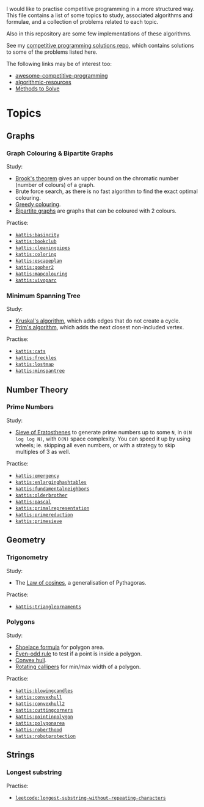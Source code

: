 I would like to practise competitive programming in a more structured way. This file contains a list of some topics to study, associated algorithms and formulae, and a collection of problems related to each topic.

Also in this repository are some few implementations of these algorithms.

See my [competitive programming solutions repo](https://github.com/iandioch/solutions), which contains solutions to some of the problems listed here.

The following links may be of interest too:

- [awesome-competitive-programming](https://github.com/lnishan/awesome-competitive-programming)
- [algorithmic-resources](https://github.com/hkirat/Algorithmic-Resources)
- [Methods to Solve](https://cpbook.net/methodstosolve)

# Topics

## Graphs

### Graph Colouring & Bipartite Graphs

Study:

- [Brook's theorem](https://en.wikipedia.org/wiki/Brooks%27_theorem) gives an upper bound on the chromatic number (number of colours) of a graph.
- Brute force search, as there is no fast algorithm to find the exact optimal colouring.
- [Greedy colouring](https://en.wikipedia.org/wiki/Greedy_coloring).
- [Bipartite graphs](https://en.wikipedia.org/wiki/Bipartite_graph) are graphs that can be coloured with 2 colours.

Practise:

- [`kattis:basincity`](https://open.kattis.com/problems/basincity)
- [`kattis:bookclub`](https://open.kattis.com/problems/bookclub)
- [`kattis:cleaningpipes`](https://open.kattis.com/problems/cleaningpipes)
- [`kattis:coloring`](https://open.kattis.com/problems/coloring)
- [`kattis:escapeplan`](https://open.kattis.com/problems/escapeplan)
- [`kattis:gopher2`](https://open.kattis.com/problems/gopher2)
- [`kattis:mapcolouring`](https://open.kattis.com/problems/mapcolouring)
- [`kattis:vivoparc`](https://open.kattis.com/problems/vivoparc)

### Minimum Spanning Tree

Study:

- [Kruskal's algorithm](https://en.wikipedia.org/wiki/Kruskal%27s_algorithm), which adds edges that do not create a cycle.
- [Prim's algorithm](https://en.wikipedia.org/wiki/Prim%27s_algorithm), which adds the next closest non-included vertex.

Practise:

- [`kattis:cats`](https://open.kattis.com/problems/cats)
- [`kattis:freckles`](https://open.kattis.com/problems/freckles)
- [`kattis:lostmap`](https://open.kattis.com/problems/lostmap)
- [`kattis:minspantree`](https://open.kattis.com/problems/minspantree)

## Number Theory

### Prime Numbers

Study:

- [Sieve of Eratosthenes](https://en.wikipedia.org/wiki/Sieve_of_Eratosthenes) to generate prime numbers up to some `N`, in `O(N log log N)`, with `O(N)` space complexity. You can speed it up by using wheels; ie. skipping all even numbers, or with a strategy to skip multiples of 3 as well.

Practise:

- [`kattis:emergency`](https://open.kattis.com/problems/emergency)
- [`kattis:enlarginghashtables`](https://open.kattis.com/problems/enlarginghashtables)
- [`kattis:fundamentalneighbors`](https://open.kattis.com/problems/fundamentalneighbors)
- [`kattis:olderbrother`](https://open.kattis.com/problems/olderbrother)
- [`kattis:pascal`](https://open.kattis.com/problems/pascal)
- [`kattis:primalrepresentation`](https://open.kattis.com/problems/primalrepresentation)
- [`kattis:primereduction`](https://open.kattis.com/problems/primereduction)
- [`kattis:primesieve`](https://open.kattis.com/problems/primesieve)

## Geometry

### Trigonometry

Study:

- The [Law of cosines](https://en.wikipedia.org/wiki/Law_of_cosines), a generalisation of Pythagoras.

Practise:

- [`kattis:triangleornaments`](https://open.kattis.com/problems/triangleornaments)

### Polygons

Study:

- [Shoelace formula](https://en.wikipedia.org/wiki/Shoelace_formula) for polygon area.
- [Even-odd rule](https://en.wikipedia.org/wiki/Even%E2%80%93odd_rule) to test if a point is inside a polygon.
- [Convex hull](https://en.wikipedia.org/wiki/Convex_hull).
- [Rotating callipers](https://en.wikipedia.org/wiki/Rotating_calipers) for min/max width of a polygon.

Practise:

- [`kattis:blowingcandles`](https://open.kattis.com/problems/blowingcandles)
- [`kattis:convexhull`](https://open.kattis.com/problems/convexhull)
- [`kattis:convexhull2`](https://open.kattis.com/problems/convexhull2)
- [`kattis:cuttingcorners`](https://open.kattis.com/problems/cuttingcorners)
- [`kattis:pointinpolygon`](https://open.kattis.com/problems/pointinpolygon)
- [`kattis:polygonarea`](https://open.kattis.com/problems/polygonarea)
- [`kattis:roberthood`](https://open.kattis.com/problems/roberthood)
- [`kattis:robotprotection`](https://open.kattis.com/problems/robotprotection)

## Strings

### Longest substring

Practise:

- [`leetcode:longest-substring-without-repeating-characters`](https://leetcode.com/problems/longest-substring-without-repeating-characters/)
